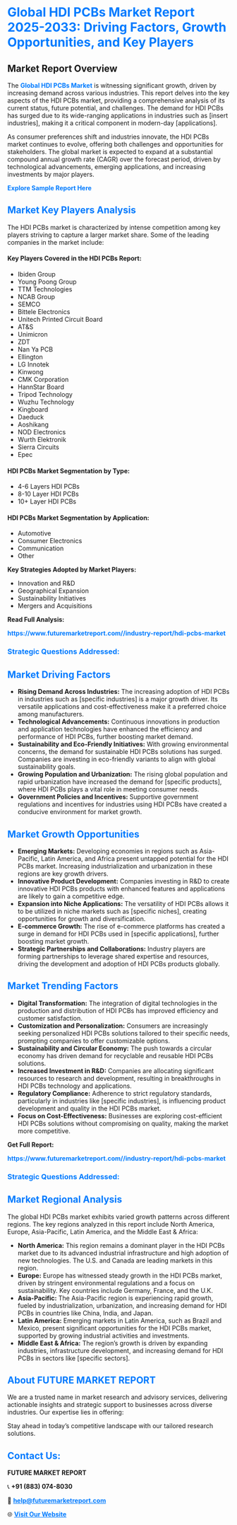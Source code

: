 <h1 style="color: #007BFF;">Global HDI PCBs Market Report 2025-2033: Driving Factors, Growth Opportunities, and Key Players</h1>

<section id="overview">
<h2>Market Report Overview</h2>
<p>The <a href="https://www.futuremarketreport.com//industry-report/hdi-pcbs-market" style="color: #007BFF; text-decoration: none;"><strong>Global HDI PCBs Market</strong></a> is witnessing significant growth, driven by increasing demand across various industries. This report delves into the key aspects of the HDI PCBs market, providing a comprehensive analysis of its current status, future potential, and challenges. The demand for HDI PCBs has surged due to its wide-ranging applications in industries such as [insert industries], making it a critical component in modern-day [applications].</p>
<p>As consumer preferences shift and industries innovate, the HDI PCBs market continues to evolve, offering both challenges and opportunities for stakeholders. The global market is expected to expand at a substantial compound annual growth rate (CAGR) over the forecast period, driven by technological advancements, emerging applications, and increasing investments by major players.</p>
</section>

<section id="overview">
<p><a href="https://www.futuremarketreport.com//request-sample/reportId=75173" style="color: #007BFF; text-decoration: none;"><strong>Explore Sample Report Here</strong></a></p>
</section>

<section id="key-players">
<h2 style="color: #007BFF;">Market Key Players Analysis</h2>
<p>The HDI PCBs market is characterized by intense competition among key players striving to capture a larger market share. Some of the leading companies in the market include:</p>
<h4>Key Players Covered in the HDI PCBs Report:</h4>
<ul><li>Ibiden Group</li><li>Young Poong Group</li><li>TTM Technologies</li><li>NCAB Group</li><li>SEMCO</li><li>Bittele Electronics</li><li>Unitech Printed Circuit Board</li><li>AT&amp;S</li><li>Unimicron</li><li>ZDT</li><li>Nan Ya PCB</li><li>Ellington</li><li>LG Innotek</li><li>Kinwong</li><li>CMK Corporation</li><li>HannStar Board</li><li>Tripod Technology</li><li>Wuzhu Technology</li><li>Kingboard</li><li>Daeduck</li><li>Aoshikang</li><li>NOD Electronics</li><li>Wurth Elektronik</li><li>Sierra Circuits</li><li>Epec</li></ul>
<h4>HDI PCBs Market Segmentation by Type:</h4>
<ul><li>4-6 Layers HDI PCBs</li><li>8-10 Layer HDI PCBs</li><li>10+ Layer HDI PCBs</li></ul>

<h4>HDI PCBs Market Segmentation by Application:</h4>
<ul><li>Automotive</li><li>Consumer Electronics</li><li>Communication</li><li>Other</li></ul>
<p><strong>Key Strategies Adopted by Market Players:</strong></p>
<ul>
<li>Innovation and R&D</li>
<li>Geographical Expansion</li>
<li>Sustainability Initiatives</li>
<li>Mergers and Acquisitions</li>
</ul>
</section>

<section>
<p><strong>Read Full Analysis: </strong></p><a href="https://www.futuremarketreport.com//industry-report/hdi-pcbs-market" style="color: #007BFF; text-decoration: none;"><strong>https://www.futuremarketreport.com//industry-report/hdi-pcbs-market</strong></a>
<h3 style="color: #007BFF;">Strategic Questions Addressed:</h3>
</section>

<section id="driving-factors">
<h2 style="color: #007BFF;">Market Driving Factors</h2>
<ul>
<li><strong>Rising Demand Across Industries:</strong> The increasing adoption of HDI PCBs in industries such as [specific industries] is a major growth driver. Its versatile applications and cost-effectiveness make it a preferred choice among manufacturers.</li>
<li><strong>Technological Advancements:</strong> Continuous innovations in production and application technologies have enhanced the efficiency and performance of HDI PCBs, further boosting market demand.</li>
<li><strong>Sustainability and Eco-Friendly Initiatives:</strong> With growing environmental concerns, the demand for sustainable HDI PCBs solutions has surged. Companies are investing in eco-friendly variants to align with global sustainability goals.</li>
<li><strong>Growing Population and Urbanization:</strong> The rising global population and rapid urbanization have increased the demand for [specific products], where HDI PCBs plays a vital role in meeting consumer needs.</li>
<li><strong>Government Policies and Incentives:</strong> Supportive government regulations and incentives for industries using HDI PCBs have created a conducive environment for market growth.</li>
</ul>
</section>

<section id="growth-opportunities">
<h2 style="color: #007BFF;">Market Growth Opportunities</h2>
<ul>
<li><strong>Emerging Markets:</strong> Developing economies in regions such as Asia-Pacific, Latin America, and Africa present untapped potential for the HDI PCBs market. Increasing industrialization and urbanization in these regions are key growth drivers.</li>
<li><strong>Innovative Product Development:</strong> Companies investing in R&D to create innovative HDI PCBs products with enhanced features and applications are likely to gain a competitive edge.</li>
<li><strong>Expansion into Niche Applications:</strong> The versatility of HDI PCBs allows it to be utilized in niche markets such as [specific niches], creating opportunities for growth and diversification.</li>
<li><strong>E-commerce Growth:</strong> The rise of e-commerce platforms has created a surge in demand for HDI PCBs used in [specific applications], further boosting market growth.</li>
<li><strong>Strategic Partnerships and Collaborations:</strong> Industry players are forming partnerships to leverage shared expertise and resources, driving the development and adoption of HDI PCBs products globally.</li>
</ul>
</section>

<section id="trending-factors">
<h2 style="color: #007BFF;">Market Trending Factors</h2>
<ul>
<li><strong>Digital Transformation:</strong> The integration of digital technologies in the production and distribution of HDI PCBs has improved efficiency and customer satisfaction.</li>
<li><strong>Customization and Personalization:</strong> Consumers are increasingly seeking personalized HDI PCBs solutions tailored to their specific needs, prompting companies to offer customizable options.</li>
<li><strong>Sustainability and Circular Economy:</strong> The push towards a circular economy has driven demand for recyclable and reusable HDI PCBs solutions.</li>
<li><strong>Increased Investment in R&D:</strong> Companies are allocating significant resources to research and development, resulting in breakthroughs in HDI PCBs technology and applications.</li>
<li><strong>Regulatory Compliance:</strong> Adherence to strict regulatory standards, particularly in industries like [specific industries], is influencing product development and quality in the HDI PCBs market.</li>
<li><strong>Focus on Cost-Effectiveness:</strong> Businesses are exploring cost-efficient HDI PCBs solutions without compromising on quality, making the market more competitive.</li>
</ul>
</section>

<section>
<p><strong>Get Full Report: </strong></p><a href="https://www.futuremarketreport.com//industry-report/hdi-pcbs-market" style="color: #007BFF; text-decoration: none;"><strong>https://www.futuremarketreport.com//industry-report/hdi-pcbs-market</strong></a>
<h3 style="color: #007BFF;">Strategic Questions Addressed:</h3>
</section>


<section id="regional-analysis">
<h2 style="color: #007BFF;">Market Regional Analysis</h2>
<p>The global HDI PCBs market exhibits varied growth patterns across different regions. The key regions analyzed in this report include North America, Europe, Asia-Pacific, Latin America, and the Middle East & Africa:</p>
<ul>
<li><strong>North America:</strong> This region remains a dominant player in the HDI PCBs market due to its advanced industrial infrastructure and high adoption of new technologies. The U.S. and Canada are leading markets in this region.</li>
<li><strong>Europe:</strong> Europe has witnessed steady growth in the HDI PCBs market, driven by stringent environmental regulations and a focus on sustainability. Key countries include Germany, France, and the U.K.</li>
<li><strong>Asia-Pacific:</strong> The Asia-Pacific region is experiencing rapid growth, fueled by industrialization, urbanization, and increasing demand for HDI PCBs in countries like China, India, and Japan.</li>
<li><strong>Latin America:</strong> Emerging markets in Latin America, such as Brazil and Mexico, present significant opportunities for the HDI PCBs market, supported by growing industrial activities and investments.</li>
<li><strong>Middle East & Africa:</strong> The region’s growth is driven by expanding industries, infrastructure development, and increasing demand for HDI PCBs in sectors like [specific sectors].</li>
</ul>
</section>

<footer>
<h2 style="color: #007BFF;">About FUTURE MARKET REPORT</h2>
<p>We are a trusted name in market research and advisory services, delivering actionable insights and strategic support to businesses across diverse industries. Our expertise lies in offering:</p>

<p>Stay ahead in today’s competitive landscape with our tailored research solutions.</p>

<h2 style="color: #007BFF;">Contact Us:</h2>
<p><strong>FUTURE MARKET REPORT</strong></p>
<p>📞 <strong>+91 (883) 074-8030</strong></p>
<p>📧 <strong><a href="mailto:help@futuremarketreport.com" style="color: #007BFF;">help@futuremarketreport.com</a></strong></p>
<p>🌐 <strong><a href="https://www.futuremarketreport.com/" style="color: #007BFF;">Visit Our Website</a></strong></p>
</footer>